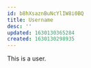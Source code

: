 ```yaml
---
id: b8hXsaznBuNcYlIW8i0BQ
title: Username
desc: ''
updated: 1630130365284
created: 1630130298935
---
```


This is a user.